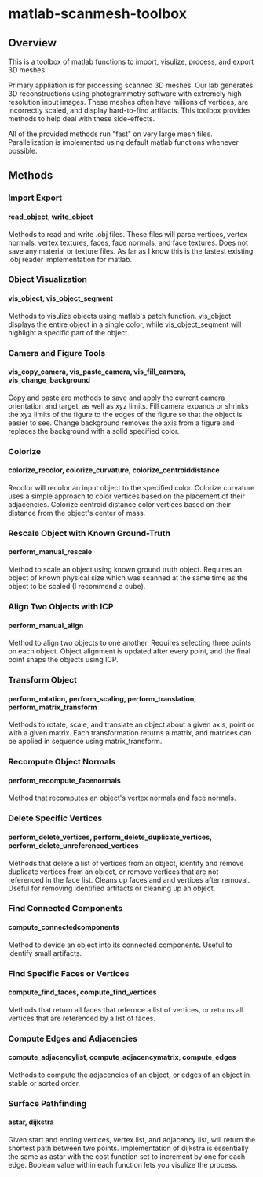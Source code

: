 # matlab-scanmesh-toolbox
## Overview
This is a toolbox of matlab functions to import, visulize, process, and export 3D meshes. 

Primary appliation is for processing scanned 3D meshes. Our lab generates 
3D reconstructions using photogrammetry software with extremely high resolution input images. 
These meshes often have millions of vertices, are incorrectly scaled, and display hard-to-find 
artifacts. This toolbox provides methods to help deal with these side-effects.

All of the provided methods run "fast" on very large mesh files. Parallelization is implemented using
default matlab functions whenever possible.

## Methods
### Import Export
#### read_object, write_object
Methods to read and write .obj files. These files will parse vertices, vertex normals, vertex textures, 
faces, face normals, and face textures. Does not save any material or texture files. As far as I know
this is the fastest existing .obj reader implementation for matlab. 

### Object Visualization
#### vis_object, vis_object_segment
Methods to visulize objects using matlab's patch function. vis_object displays the entire object in 
a single color, while vis_object_segment will highlight a specific part of the object. 

### Camera and Figure Tools
#### vis_copy_camera, vis_paste_camera, vis_fill_camera, vis_change_background
Copy and paste are methods to save and apply the current camera orientation and target, as well as xyz
limits. Fill camera expands or shrinks the xyz limits of the figure to the edges of the figure so that
the object is easier to see. Change background removes the axis from a figure and replaces the background 
with a solid specified color. 

### Colorize
#### colorize_recolor, colorize_curvature, colorize_centroiddistance
Recolor will recolor an input object to the specified color. Colorize curvature uses a simple approach to 
color vertices based on the placement of their adjacencies. Colorize centroid distance color vertices 
based on their distance from the object's center of mass. 

### Rescale Object with Known Ground-Truth
#### perform_manual_rescale
Method to scale an object using known ground truth object. Requires an object of known 
physical size which was scanned at the same time as the object to be scaled (I recommend a cube).

### Align Two Objects with ICP
#### perform_manual_align
Method to align two objects to one another. Requires selecting three points on each object. Object
alignment is updated after every point, and the final point snaps the objects using ICP.

### Transform Object
#### perform_rotation, perform_scaling, perform_translation, perform_matrix_transform
Methods to rotate, scale, and translate an object about a given axis, point or with a given matrix. 
Each transformation returns a matrix, and matrices can be applied in sequence using matrix_transform.

### Recompute Object Normals
#### perform_recompute_facenormals
Method that recomputes an object's vertex normals and face normals.

### Delete Specific Vertices
#### perform_delete_vertices, perform_delete_duplicate_vertices, perform_delete_unreferenced_vertices
Methods that delete a list of vertices from an object, identify and remove duplicate vertices 
from an object, or remove vertices that are not referenced in the face list. Cleans up faces and 
and vertices after removal. Useful for removing identified artifacts or cleaning up an object.

### Find Connected Components
#### compute_connectedcomponents
Method to devide an object into its connected components. Useful to identify small artifacts. 

### Find Specific Faces or Vertices
#### compute_find_faces, compute_find_vertices
Methods that return all faces that refernce a list of vertices, or returns all vertices that are 
referenced by a list of faces.  

### Compute Edges and Adjacencies
#### compute_adjacencylist, compute_adjacencymatrix, compute_edges
Methods to compute the adjacencies of an object, or edges of an object in stable or sorted order.

### Surface Pathfinding 
#### astar, dijkstra
Given start and ending vertices, vertex list, and adjacency list, will return the shortest path between 
two points. Implementation of dijkstra is essentially the same as astar with the cost function set to 
increment by one for each edge. Boolean value within each function lets you visulize the process.

